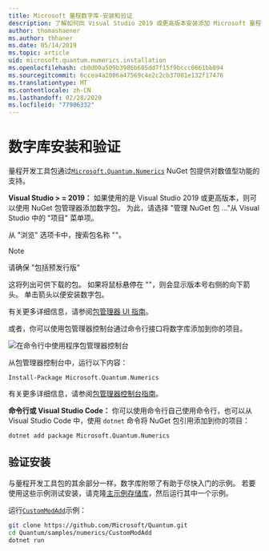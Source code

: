 ```yaml
---
title: Microsoft 量程数字库-安装和验证
description: 了解如何向 Visual Studio 2019 或更高版本安装添加 Microsoft 量程数字库。
author: thomashaener
ms.author: thhaner
ms.date: 05/14/2019
ms.topic: article
uid: microsoft.quantum.numerics.installation
ms.openlocfilehash: cb0d00a509b3986b605dd7f15f9bccc0661bb894
ms.sourcegitcommit: 6ccea4a2006a47569c4e2c2cb37001e132f17476
ms.translationtype: MT
ms.contentlocale: zh-CN
ms.lasthandoff: 02/28/2020
ms.locfileid: "77906332"
---
```

# <a name="numerics-library-installation-and-validation"></a>数字库安装和验证

量程开发工具包通过[`Microsoft.Quantum.Numerics`](https://www.nuget.org/packages/Microsoft.Quantum.Numerics) NuGet 包提供对数值型功能的支持。

**Visual Studio > = 2019：** 如果使用的是 Visual Studio 2019 或更高版本，则可以使用 NuGet 包管理器添加数字包。
为此，请选择 "管理 NuGet 包 ..."从 Visual Studio 中的 "项目" 菜单项。

从 "浏览" 选项卡中，搜索包名称 ""。

> [!NOTE]
> 请确保 "包括预发行版"

这将列出可供下载的包。
如果将鼠标悬停在 ""，则会显示版本号右侧的向下箭头。
单击箭头以便安装数字包。

有关更多详细信息，请参阅[包管理器 UI 指南](https://docs.microsoft.com/nuget/tools/package-manager-ui)。

或者，你可以使用包管理器控制台通过命令行接口将数字库添加到你的项目。

![在命令行中使用程序包管理器控制台](../../media/vs2017-nuget-console-menu.png)

从包管理器控制台中，运行以下内容：

```
Install-Package Microsoft.Quantum.Numerics
```

有关更多详细信息，请参阅[包管理器控制台指南](https://docs.microsoft.com/nuget/tools/package-manager-console)。

**命令行或 Visual Studio Code：** 你可以使用命令行自己使用命令行，也可以从 Visual Studio Code 中，使用 `dotnet` 命令将 NuGet 包引用添加到你的项目：

```dotnetcli
dotnet add package Microsoft.Quantum.Numerics
```


## <a name="verifying-your-installation"></a>验证安装

与量程开发工具包的其余部分一样，数字库附带了有助于尽快入门的示例。
若要使用这些示例测试安装，请克隆[主示例存储库](https://github.com/Microsoft/Quantum)，然后运行其中一个示例。

运行[`CustomModAdd`](https://github.com/microsoft/Quantum/tree/master/samples/numerics/CustomModAdd)示例：

```bash
git clone https://github.com/Microsoft/Quantum.git
cd Quantum/samples/numerics/CustomModAdd
dotnet run
```
